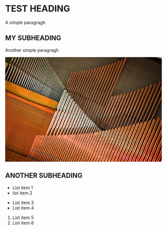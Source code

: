 # TEST HEADING

A simple paragragh

## MY SUBHEADING

Another simple paragragh

![title image](</flaskr/static/back.jpg>)

## ANOTHER SUBHEADING

- List item 1
- list item 2

* List item 3
* List item 4

1. List item 5
2. List item 6
